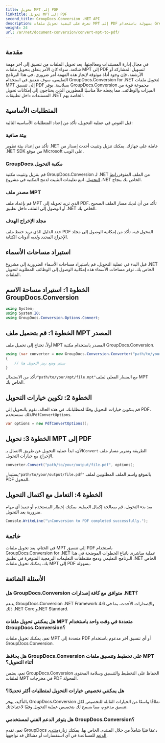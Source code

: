 ```yaml
---
title: تحويل MPT إلى PDF
linktitle: تحويل MPT إلى PDF
second_title: GroupDocs.Conversion .NET API
description: تعرف على كيفية تحويل ملفات MPT إلى PDF بسهولة باستخدام GroupDocs.Conversion for .NET. اتبع خطواتنا خطوة بخطوة للتكامل وإدارة المستندات بكفاءة.
weight: 24
url: /ar/net/document-conversion/convert-mpt-to-pdf/
---
```

## مقدمة
في مجال إدارة المستندات ومعالجتها، يعد تحويل الملفات من تنسيق إلى آخر مهمة شائعة. سواء كان الأمر يتعلق بتحويل ملفات MPT إلى PDF لتسهيل المشاركة أو الأرشفة، فإن وجود أداة موثوقة لإنجاز هذه المهمة أمر ضروري. في هذا البرنامج التعليمي، سوف نتعمق في استخدام GroupDocs.Conversion for .NET لتحويل ملفات MPT إلى تنسيق PDF بسلاسة. يوفر GroupDocs.Conversion مجموعة قوية من الميزات والوظائف، مما يجعله حلاً مناسبًا للمطورين الذين يحتاجون إلى إمكانات تحويل المستندات داخل تطبيقات .NET الخاصة بهم.
## المتطلبات الأساسية
قبل الغوص في عملية التحويل، تأكد من إعداد المتطلبات الأساسية التالية:
### بيئة صافية
تأكد من إعداد بيئة تطوير .NET عاملة على جهازك. يمكنك تنزيل وتثبيت أحدث إصدار من .NET SDK من موقع Microsoft على الويب.
### GroupDocs.مكتبة التحويل
 قم بتنزيل وتثبيت مكتبة GroupDocs.Conversion لـ .NET من الملف المتوفر[رابط التحميل](https://releases.groupdocs.com/conversion/net/). اتبع تعليمات التثبيت لدمج المكتبة في مشروع .NET الخاص بك بنجاح.
### مصدر ملف MPT
قم بإعداد ملف MPT الذي تريد تحويله إلى PDF. تأكد من أن لديك مسار الملف الصحيح أو الوصول إلى الملف داخل تطبيق .NET الخاص بك.
### مجلد الإخراج الهدف
حدد الدليل الذي تريد حفظ ملف PDF المحول فيه. تأكد من إمكانية الوصول إلى مجلد الإخراج المحدد ولديه أذونات الكتابة.

## استيراد مساحات الأسماء
قبل البدء في عملية التحويل، قم باستيراد مساحات الأسماء الضرورية إلى مشروع .NET الخاص بك. توفر مساحات الأسماء هذه إمكانية الوصول إلى الوظائف المطلوبة لتحويل الملفات.
## الخطوة 1: استيراد مساحة الاسم GroupDocs.Conversion
```csharp
using System;
using System.IO;
using GroupDocs.Conversion.Options.Convert;
```
## الخطوة 1: قم بتحميل ملف MPT المصدر
أولاً، تحتاج إلى تحميل ملف MPT المصدر باستخدام مكتبة GroupDocs.Conversion.
```csharp
using (var converter = new GroupDocs.Conversion.Converter("path/to/your/mpt/file.mpt"))
{
    // سيتم وضع رمز التحويل هنا
}
```
 تأكد من الاستبدال`"path/to/your/mpt/file.mpt"`مع المسار الفعلي لملف MPT الخاص بك.
## الخطوة 2: تكوين خيارات التحويل
 قم بتكوين خيارات التحويل وفقًا لمتطلباتك. في هذه الحالة، نقوم بالتحويل إلى PDF، لذلك سنستخدم`PdfConvertOptions`.
```csharp
var options = new PdfConvertOptions();
```
## الخطوة 3: تحويل MPT إلى PDF
 الآن، ابدأ عملية التحويل عن طريق الاتصال بـ`Convert` الطريقة وتمرير مسار ملف الإخراج مع خيارات التحويل.
```csharp
converter.Convert("path/to/your/output/file.pdf", options);
```
 يستبدل`"path/to/your/output/file.pdf"` بالموقع واسم الملف المطلوبين لملف PDF المحول.
## الخطوة 4: التعامل مع اكتمال التحويل
بعد بدء التحويل، قم بمعالجة إكمال العملية. يمكنك إخطار المستخدم أو تنفيذ أي مهام ضرورية بعد التحويل.
```csharp
Console.WriteLine("\nConversion to PDF completed successfully.");
```

## خاتمة
في الختام، يعد تحويل ملفات MPT إلى تنسيق PDF باستخدام GroupDocs.Conversion for .NET عملية مباشرة. باتباع الخطوات الموضحة في هذا البرنامج التعليمي ودمج مقتطفات التعليمات البرمجية المتوفرة في تطبيق .NET الخاص بك، يمكنك تحويل ملفات MPT إلى PDF بسهولة.
## الأسئلة الشائعة
### هل GroupDocs.Conversion متوافق مع كافة إصدارات .NET؟
يدعم GroupDocs.Conversion .NET Framework 4.6 والإصدارات الأحدث، بما في ذلك .NET Core و.NET Standard.
### هل يمكنني تحويل ملفات MPT متعددة في وقت واحد باستخدام GroupDocs.Conversion؟
نعم، يمكنك تحويل ملفات MPT متعددة إلى PDF أو أي تنسيق آخر مدعوم باستخدام GroupDocs.Conversion.
### هل يحافظ GroupDocs.Conversion على تخطيط وتنسيق ملفات MPT أثناء التحويل؟
نعم، يضمن GroupDocs.Conversion الحفاظ على التخطيط والتنسيق وسلامة المحتوى لملفات MPT في مخرجات PDF المحولة.
### هل يمكنني تخصيص خيارات التحويل لمتطلبات أكثر تحديدًا؟
بالتأكيد، يوفر GroupDocs.Conversion نطاقًا واسعًا من الخيارات القابلة للتخصيص لكل تنسيق مدعوم، مما يسمح لك بتخصيص عملية التحويل وفقًا لاحتياجاتك.
### هل يتوفر الدعم الفني لمستخدمي GroupDocs.Conversion؟
 نعم، تقدم GroupDocs دعمًا فنيًا شاملاً من خلال المنتدى الخاص بها. يمكنك زيارة[منتدى الدعم](https://forum.groupdocs.com/c/conversion/11) للمساعدة في أي استفسارات أو مشاكل قد تواجهها.